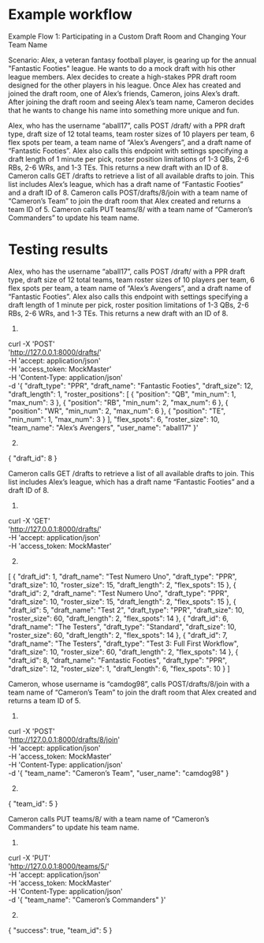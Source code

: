# Example workflow

Example Flow 1: Participating in a Custom Draft Room and Changing Your Team Name

Scenario: Alex, a veteran fantasy football player, is gearing up for the annual "Fantastic Footies" league. He wants to do a mock draft with his other league members. Alex decides to create a high-stakes PPR draft room designed for the other players in his league. Once Alex has created and joined the draft room, one of Alex’s friends, Cameron, joins Alex’s draft. After joining the draft room and seeing Alex’s team name, Cameron decides that he wants to change his name into something more unique and fun.

Alex, who has the username “aball17”, calls POST /draft/ with a PPR draft type, draft size of 12 total teams, team roster sizes of 10 players per team, 6 flex spots per team, a team name of “Alex’s Avengers”, and a draft name of “Fantastic Footies”. Alex also calls this endpoint with settings specifying a draft length of 1 minute per pick, roster position limitations of 1-3 QBs, 2-6 RBs, 2-6 WRs, and 1-3 TEs. This returns a new draft with an ID of 8.
Cameron calls GET /drafts to retrieve a list of all available drafts to join. This list includes Alex’s league, which has a draft name of “Fantastic Footies” and a draft ID of 8.
Cameron calls POST/drafts/8/join with a team name of “Cameron’s Team” to join the draft room that Alex created and returns a team ID of 5.
Cameron calls PUT teams/8/ with a team name of “Cameron’s Commanders” to update his team name.


# Testing results

Alex, who has the username “aball17”, calls POST /draft/ with a PPR draft type, draft size of 12 total teams, team roster sizes of 10 players per team, 6 flex spots per team, a team name of “Alex’s Avengers”, and a draft name of “Fantastic Footies”. Alex also calls this endpoint with settings specifying a draft length of 1 minute per pick, roster position limitations of 1-3 QBs, 2-6 RBs, 2-6 WRs, and 1-3 TEs. This returns a new draft with an ID of 8.

1. 

curl -X 'POST' \
  'http://127.0.0.1:8000/drafts/' \
  -H 'accept: application/json' \
  -H 'access_token: MockMaster' \
  -H 'Content-Type: application/json' \
  -d '{
  "draft_type": "PPR",
  "draft_name": "Fantastic Footies",
  "draft_size": 12,
  "draft_length": 1,
   "roster_positions": [
     {
       "position": "QB",
       "min_num": 1,
       "max_num": 3
     },
     {
       "position": "RB",
       "min_num": 2,
       "max_num": 6
     },
     {
       "position": "WR",
       "min_num": 2,
       "max_num": 6
     },
     {
       "position": "TE",
       "min_num": 1,
       "max_num": 3
     }
   ],
  "flex_spots": 6,
  "roster_size": 10,
  "team_name": "Alex’s Avengers",
  "user_name": "aball17"
}'


2. 

{
  "draft_id": 8
}



Cameron calls GET /drafts to retrieve a list of all available drafts to join. This list includes Alex’s league, which has a draft name “Fantastic Footies” and a draft ID of 8.

1.

curl -X 'GET' \
  'http://127.0.0.1:8000/drafts/' \
  -H 'accept: application/json' \
  -H 'access_token: MockMaster'

2.

[
  {
    "draft_id": 1,
    "draft_name": "Test Numero Uno",
    "draft_type": "PPR",
    "draft_size": 10,
    "roster_size": 15,
    "draft_length": 2,
    "flex_spots": 15
  },
  {
    "draft_id": 2,
    "draft_name": "Test Numero Uno",
    "draft_type": "PPR",
    "draft_size": 10,
    "roster_size": 15,
    "draft_length": 2,
    "flex_spots": 15
  },
  {
    "draft_id": 5,
    "draft_name": "Test 2",
    "draft_type": "PPR",
    "draft_size": 10,
    "roster_size": 60,
    "draft_length": 2,
    "flex_spots": 14
  },
  {
    "draft_id": 6,
    "draft_name": "The Testers",
    "draft_type": "Standard",
    "draft_size": 10,
    "roster_size": 60,
    "draft_length": 2,
    "flex_spots": 14
  },
  {
    "draft_id": 7,
    "draft_name": "The Testers",
    "draft_type": "Test 3: Full First Workflow",
    "draft_size": 10,
    "roster_size": 60,
    "draft_length": 2,
    "flex_spots": 14
  },
  {
    "draft_id": 8,
    "draft_name": "Fantastic Footies",
    "draft_type": "PPR",
    "draft_size": 12,
    "roster_size": 1,
    "draft_length": 6,
    "flex_spots": 10
  }
]


Cameron, whose username is “camdog98”, calls POST/drafts/8/join with a team name of “Cameron’s Team” to join the draft room that Alex created and returns a team ID of 5.

1.

curl -X 'POST' \
  'http://127.0.0.1:8000/drafts/8/join' \
  -H 'accept: application/json' \
  -H 'access_token: MockMaster' \
  -H 'Content-Type: application/json' \
  -d '{
  "team_name": "Cameron’s Team",
  "user_name": "camdog98"
}


2.

{
  "team_id": 5
}

Cameron calls PUT teams/8/ with a team name of “Cameron’s Commanders” to update his team name.

1.

curl -X 'PUT' \
  'http://127.0.0.1:8000/teams/5/' \
  -H 'accept: application/json' \
  -H 'access_token: MockMaster' \
  -H 'Content-Type: application/json' \
  -d '{
  "team_name": "Cameron’s Commanders"
}'

2.

{
  "success": true,
  "team_id": 5
}


